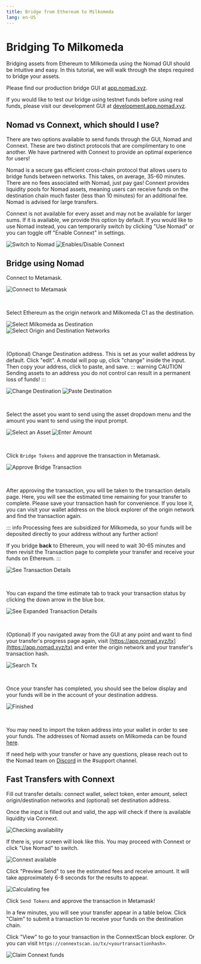 ```yaml
---
title: Bridge from Ethereum to Milkomeda
lang: en-US
---
```


# Bridging To Milkomeda

Bridging assets from Ethereum to Milkomeda using the Nomad GUI should be intuitive and easy. In this tutorial, we will walk through the steps required to bridge your assets.

Please find our production bridge GUI at [app.nomad.xyz](https://app.nomad.xyz/).

If you would like to test our bridge using testnet funds before using real funds, please visit our development GUI at [development.app.nomad.xyz](https://development.app.nomad.xyz/).

## Nomad vs Connext, which should I use?

There are two options available to send funds through the GUI, Nomad and Connext. These are two distinct protocols that are complimentary to one another. We have partnered with Connext to provide an optimal experience for users!

Nomad is a secure gas efficient cross-chain protocol that allows users to bridge funds between networks. This takes, on average, 35-60 minutes. There are no fees associated with Nomad, just pay gas! Connext provides liquidity pools for Nomad assets, meaning users can receive funds on the destination chain much faster (less than 10 minutes) for an additional fee. Nomad is advised for large transfers.

Connext is not available for every asset and may not be available for larger sums. If it is available, we provide this option by default. If you would like to use Nomad instead, you can temporarily switch by clicking "Use Nomad" or you can toggle off "Enable Connext" in settings.

![Switch to Nomad](/partner-assets/use-nomad.png)
![Enables/Disable Connext](/partner-assets/toggle-connext.png)

## Bridge using Nomad

Connect to Metamask.

![Connect to Metamask](/partner-assets/connect-metamask.png)

<br>

Select Ethereum as the origin network and Milkomeda C1 as the destination.

![Select Milkomeda as Destination](/partner-assets/select-milkomeda.png)
![Select Origin and Destination Networks](/partner-assets/select-networks.png)

<br>

(Optional) Change Destination address. This is set as your wallet address by default. Click "edit". A modal will pop up, click "change" inside the input. Then copy your address, click to paste, and save.
::: warning CAUTION
Sending assets to an address you do not control can result in a permanent loss of funds!
:::

![Change Destination](/partner-assets/edit-destination-address.png)
![Paste Destination](/partner-assets/paste-destination-address.png)

<br>

Select the asset you want to send using the asset dropdown menu and the amount you want to send using the input prompt.

![Select an Asset](/partner-assets/select-asset.png)
![Enter Amount](/partner-assets/bridge-with-nomad.png)

<br>

Click `Bridge Tokens` and approve the transaction in Metamask.

![Approve Bridge Transaction](/partner-assets/sending.png)

<br>

After approving the transaction, you will be taken to the transaction details page. Here, you will see the estimated time remaining for your transfer to complete. Please save your transaction hash for convenience. If you lose it, you can visit your wallet address on the block explorer of the origin network and find the transaction again.

::: info
Processing fees are subsidized for Milkomeda, so your funds will be deposited directly to your address without any further action!

If you bridge **back** to Ethereum, you will need to wait 30-65 minutes and then revisit the Transaction page to complete your transfer and receive your funds on Ethereum.
:::

![See Transaction Details](/partner-assets/pending.png)

<br>

You can expand the time estimate tab to track your transaction status by clicking the down arrow in the blue box.

![See Expanded Transaction Details](/partner-assets/expand-status.png)

<br>

(Optional) If you navigated away from the GUI at any point and want to find your transfer's progress page again, visit [https://app.nomad.xyz/tx](https://app.nomad.xyz/tx) and enter the origin network and your transfer's transaction hash.

![Search Tx](/partner-assets/search-tx.png)

<br>

Once your transfer has completed, you should see the below display and your funds will be in the account of your destination address.

![Finished](/partner-assets/transfer-complete.png)

<br>

You may need to import the token address into your wallet in order to see your funds. The addresses of Nomad assets on Milkomeda can be found [here](https://docs.nomad.xyz/bridge/domains.html#milkomeda-c1).

If need help with your transfer or have any questions, please reach out to the Nomad team on [Discord](https://discord.gg/RurtmJApqm) in the #support channel.

## Fast Transfers with Connext

Fill out transfer details: connect wallet, select token, enter amount, select origin/destination networks and (optional) set destination address.

Once the input is filled out and valid, the app will check if there is available liquidity via Connext.

![Checking availability](/partner-assets/checking-connext.png)

If there is, your screen will look like this. You may proceed with Connext or click "Use Nomad" to switch.

![Connext available](/partner-assets/connext-available.png)

Click "Preview Send" to see the estimated fees and receive amount. It will take approximately 6-8 seconds for the results to appear.

![Calculating fee](/partner-assets/calculating-fees.png)

Click `Send Tokens` and approve the transaction in Metamask!

In a few minutes, you will see your transfer appear in a table below. Click "Claim" to submit a transaction to receive your funds on the destination chain.

Click "View" to go to your transaction in the ConnextScan block explorer. Or you can visit `https://connextscan.io/tx/<yourtransactionhash>`.

![Claim Connext funds](/partner-assets/connext-claim.png)
